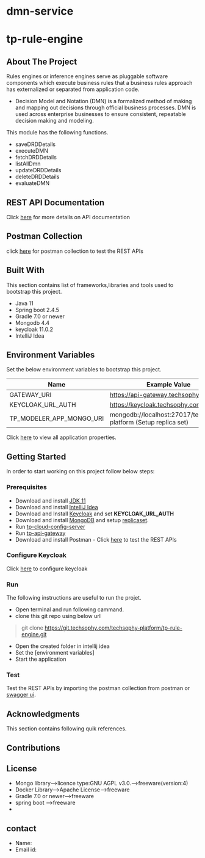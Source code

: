 
# dmn-service
# tp-rule-engine
## About The Project
Rules engines or inference engines serve as pluggable software components which execute business rules that a business rules approach has externalized or separated from application code.

- Decision Model and Notation (DMN) is a formalized method of making and mapping out decisions through official business processes. DMN is used across enterprise businesses to ensure consistent, repeatable decision making and modeling.

This module has the following functions.
- saveDRDDetails
- executeDMN
- fetchDRDDetails
- listAllDmn
- updateDRDDetails
- deleteDRDDetails
- evaluateDMN
## REST API Documentation
Click [here](url) for more details on API documentation

## Postman Collection
click [here](url) for postman collection to test the REST APIs

## Built With
This section contains list of frameworks,libraries and tools used to bootstrap this project.
- Java 11
- Spring boot 2.4.5
- Gradle 7.0 or newer
- Mongodb 4.4
- keycloak 11.0.2
- IntelliJ Idea


## Environment Variables

Set the below environment variables to bootstrap this project.

| Name | Example Value |
| ------ | ------ |
| GATEWAY_URI | https://api-gateway.techsophy.com |
| KEYCLOAK_URL_AUTH | https://keycloak.techsophy.com/auth | 
| TP_MODELER_APP_MONGO_URI | mongodb://localhost:27017/techsophy-platform (Setup replica set)|


Click [here](https://git.techsophy.com/techsophy-platform/tp-cloud-config/blob/dev/tp-rule-engine-dev.yaml)  to view all application properties.

## Getting Started
In order to start working on this project follow below steps:

### Prerequisites
- Download and install [JDK 11](https://www.oracle.com/in/java/technologies/javase/jdk11-archive-downloads.html)
- Download and install [IntelliJ Idea](https://www.jetbrains.com/idea/download/#section=linux)
- Download and Install [Keycloak](https://www.keycloak.org/archive/downloads-11.0.2.html) and set **KEYCLOAK_URL_AUTH**
- Download and install [MongoDB]() and setup [replicaset]().
- Run [tp-cloud-config-server](https://git.techsophy.com/techsophy-platform/tp-cloud-config-server/blob/dev/README.md)
- Run [tp-api-gateway](https://git.techsophy.com/techsophy-platform/tp-api-gateway)
- Download and install Postman - Click [here](https://www.postman.com/downloads/) to test the REST APIs

### Configure Keycloak
Click [here](url) to configure keycloak

### Run
The following instructions are useful to run the projet.
- Open terminal and run following cammand.
- clone this git repo using below url
>git clone https://git.techsophy.com/techsophy-platform/tp-rule-engine.git
- Open the created folder in intellij idea
- Set the [environment variables]
- Start the application

### Test
Test the REST APIs by importing the postman collection from postman or [swagger ui](url).

## Acknowledgments
This section contains following quik references.

## Contributions

## License
- Mongo library-->licence type:GNU AGPL v3.0.-->freeware(version:4)
- Docker Library-->Apache License-->freeware
- Gradle 7.0 or newer-->freeware
- spring boot -->freeware
-
## contact
- Name:
- Email id:

